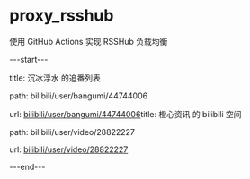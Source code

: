# proxy_rsshub
使用 GitHub Actions 实现 RSSHub 负载均衡

---start---

title: 沉冰浮水 的追番列表

path: bilibili/user/bangumi/44744006

url: [bilibili/user/bangumi/44744006](xml/bilibili_user_bangumi_44744006.xml "沉冰浮水 的追番列表")title: 橙心资讯 的 bilibili 空间

path: bilibili/user/video/28822227

url: [bilibili/user/video/28822227](xml/bilibili_user_video_28822227.xml "橙心资讯 的 bilibili 空间")

---end---
